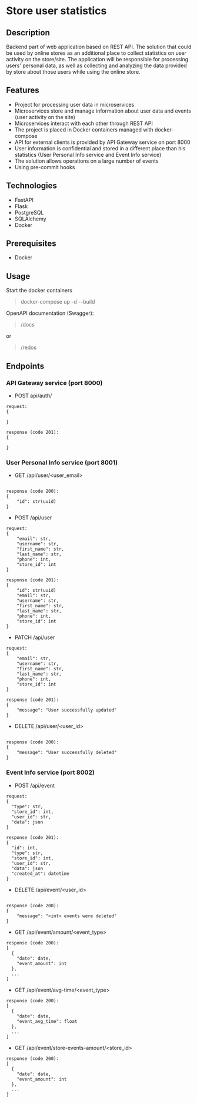 # Store user statistics

## Description

Backend part of web application based on REST API.
The solution that could be used by online stores as an additional place to collect statistics on user activity on the store/site.
The application will be responsible for processing users' personal data, as well as collecting and analyzing the data provided by store about those users while using the online store.

## Features
- Project for processing user data in microservices
- Microservices store and manage information about user data and events (user activity on the site)
- Microservices interact with each other through REST API
- The project is placed in Docker containers managed with docker-compose
- API for external clients is provided by API Gateway service on port 8000
- User information is confidential and stored in a different place than his statistics (User Personal Info service and Event Info service)
- The solution allows operations on a large number of events
- Using pre-commit hooks

## Technologies

- FastAPI
- Flask
- PostgreSQL
- SQLAlchemy
- Docker

## Prerequisites
- Docker

## Usage
Start the docker containers

> docker-compose up -d --build

OpenAPI documentation (Swagger):
> /docs

or

> /redos

## Endpoints

### API Gateway service (port 8000)
- POST api/auth/
```
request:
{

}

response (code 201):
{

}
```


### User Personal Info service (port 8001)
- GET /api/user/<user_email>
```

response (code 200):
{
    "id": str(uuid)
}
```
- POST /api/user
```
request:
{
    "email": str,
    "username": str,
    "first_name": str,
    "last_name": str,
    "phone": int,
    "store_id": int
}

response (code 201):
{
    "id": str(uuid)
    "email": str,
    "username": str,
    "first_name": str,
    "last_name": str,
    "phone": int,
    "store_id": int
}
```
- PATCH /api/user
```
request:
{
    "email": str,
    "username": str,
    "first_name": str,
    "last_name": str,
    "phone": int,
    "store_id": int
}

response (code 201):
{
    "message": "User successfully updated"
}
```
- DELETE /api/user/<user_id>
```

response (code 200):
{
    "message": "User successfully deleted"
}
```


### Event Info service (port 8002)
- POST /api/event
```
request:
{
  "type": str,
  "store_id": int,
  "user_id": str,
  "data": json
}

response (code 201):
{
  "id": int,
  "type": str,
  "store_id": int,
  "user_id": str,
  "data": json
  "created_at": datetime
}
```
- DELETE /api/event/<user_id>
```

response (code 200):
{
    "message": "<int> events were deleted"
}
```

- GET /api/event/amount/<event_type>
```
response (code 200):
[
  {
    "date": date,
    "event_amount": int
  },
  ...
]
```

- GET /api/event/avg-time/<event_type>
```
response (code 200):
[
  {
    "date": date,
    "event_avg_time": float
  },
  ...
]
```
- GET /api/event/store-events-amount/<store_id>
```
response (code 200):
[
  {
    "date": date,
    "event_amount": int
  },
  ...
]
```
